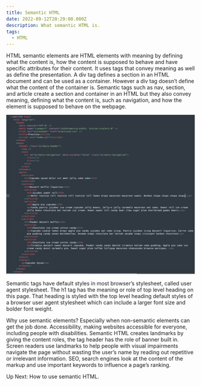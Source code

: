 ```yaml
---
title: Semantic HTML
date: 2022-09-12T20:29:00.000Z
description: What semantic HTML is.
tags:
  - HTML
---
```

HTML semantic elements are HTML elements with meaning by defining what the content is, how the content is supposed to behave and have specific attributes for their content. It uses tags that convey meaning as well as define the presentation. A div tag defines a section in an HTML document and can be used as a container. However a div tag doesn’t define what the content of the container is. Semantic tags such as nav, section, and article create a section and container in an HTML but they also convey meaning, defining what the content is, such as navigation, and how the element is supposed to behave on the webpage. 



![](../assets/semantic_html.png)





Semantic tags have default styles in most browser’s stylesheet, called user agent stylesheet. The h1 tag has the meaning or role of top level heading on this page. That heading is styled with the top level heading default styles of a browser user agent stylesheet which can include a larger font size and bolder font weight. 



Why use semantic elements? Especially when non-semantic elements can get the job done. Accessibility, making websites accessible for everyone, including people with disabilities. Semantic HTML creates landmarks by giving the content roles, the tag header has the role of banner built in. Screen readers use landmarks to help people with visual impairments navigate the page without wasting the user’s name by reading out repetitive or irrelevant information. SEO, search engines look at the content of the markup and use important keywords to influence a page’s ranking. 



Up Next: How to use semantic HTML.
